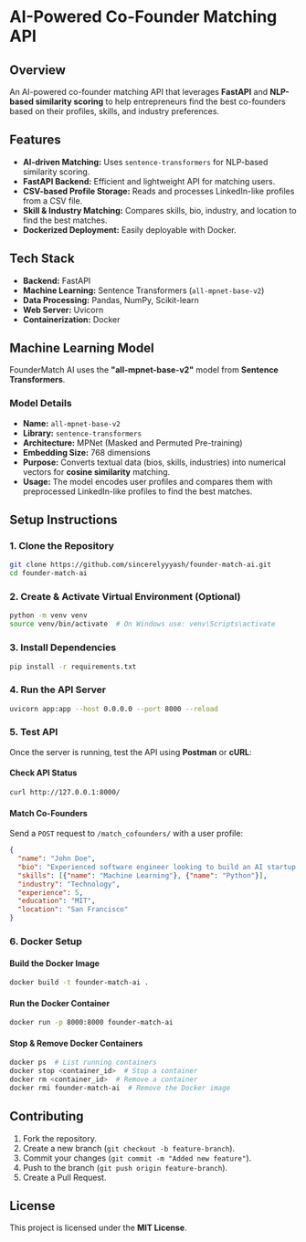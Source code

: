 # **AI-Powered Co-Founder Matching API**  

## **Overview**  
An AI-powered co-founder matching API that leverages **FastAPI** and **NLP-based similarity scoring** to help entrepreneurs find the best co-founders based on their profiles, skills, and industry preferences.  

## **Features**  
- **AI-driven Matching:** Uses `sentence-transformers` for NLP-based similarity scoring.  
- **FastAPI Backend:** Efficient and lightweight API for matching users.  
- **CSV-based Profile Storage:** Reads and processes LinkedIn-like profiles from a CSV file.  
- **Skill & Industry Matching:** Compares skills, bio, industry, and location to find the best matches.  
- **Dockerized Deployment:** Easily deployable with Docker.  

## **Tech Stack**  
- **Backend:** FastAPI  
- **Machine Learning:** Sentence Transformers (`all-mpnet-base-v2`)  
- **Data Processing:** Pandas, NumPy, Scikit-learn  
- **Web Server:** Uvicorn  
- **Containerization:** Docker  

## **Machine Learning Model**  
FounderMatch AI uses the **"all-mpnet-base-v2"** model from **Sentence Transformers**.  

### **Model Details**  
- **Name:** `all-mpnet-base-v2`  
- **Library:** `sentence-transformers`  
- **Architecture:** MPNet (Masked and Permuted Pre-training)  
- **Embedding Size:** 768 dimensions  
- **Purpose:** Converts textual data (bios, skills, industries) into numerical vectors for **cosine similarity** matching.  
- **Usage:** The model encodes user profiles and compares them with preprocessed LinkedIn-like profiles to find the best matches.  

## **Setup Instructions**  

### **1. Clone the Repository**  
```bash
git clone https://github.com/sincerelyyyash/founder-match-ai.git
cd founder-match-ai
```

### **2. Create & Activate Virtual Environment (Optional)**
```bash
python -m venv venv
source venv/bin/activate  # On Windows use: venv\Scripts\activate
```

### **3. Install Dependencies**  
```bash
pip install -r requirements.txt
```

### **4. Run the API Server**  
```bash
uvicorn app:app --host 0.0.0.0 --port 8000 --reload
```

### **5. Test API**  
Once the server is running, test the API using **Postman** or **cURL**:  

#### **Check API Status**  
```bash
curl http://127.0.0.1:8000/
```

#### **Match Co-Founders**  
Send a `POST` request to `/match_cofounders/` with a user profile:
```json
{
  "name": "John Doe",
  "bio": "Experienced software engineer looking to build an AI startup.",
  "skills": [{"name": "Machine Learning"}, {"name": "Python"}],
  "industry": "Technology",
  "experience": 5,
  "education": "MIT",
  "location": "San Francisco"
}
```

### **6. Docker Setup**  
#### **Build the Docker Image**  
```bash
docker build -t founder-match-ai .
```

#### **Run the Docker Container**  
```bash
docker run -p 8000:8000 founder-match-ai
```

#### **Stop & Remove Docker Containers**  
```bash
docker ps  # List running containers
docker stop <container_id>  # Stop a container
docker rm <container_id>  # Remove a container
docker rmi founder-match-ai  # Remove the Docker image
```

## **Contributing**  
1. Fork the repository.  
2. Create a new branch (`git checkout -b feature-branch`).  
3. Commit your changes (`git commit -m "Added new feature"`).  
4. Push to the branch (`git push origin feature-branch`).  
5. Create a Pull Request.  

## **License**  
This project is licensed under the **MIT License**.  
